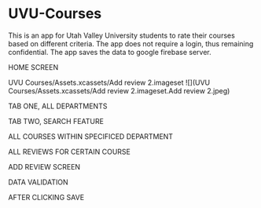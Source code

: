 # UVU-Courses
This is an app for Utah Valley University students to rate their courses based on different criteria. The app does not require a login, thus remaining confidential.
The app saves the data to google firebase server. 

HOME SCREEN



UVU Courses/Assets.xcassets/Add review 2.imageset
![](UVU Courses/Assets.xcassets/Add review 2.imageset.Add review 2.jpeg)




TAB ONE, ALL DEPARTMENTS





TAB TWO, SEARCH FEATURE






ALL COURSES WITHIN SPECIFICED DEPARTMENT






ALL REVIEWS FOR CERTAIN COURSE






ADD REVIEW SCREEN






DATA VALIDATION 






AFTER CLICKING SAVE
